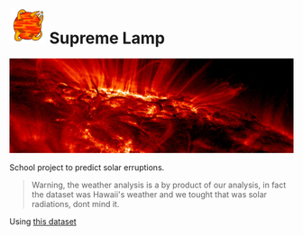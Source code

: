 # <img src="./resources/sun.png" width="64px" /> Supreme Lamp
<img src="./resources/banner.jpg" />

School project to predict solar erruptions.

> Warning, the weather analysis is a by product of our analysis, in fact the dataset was Hawaii's weather and we tought that was solar radiations, dont mind it.

Using [this dataset](https://www.kaggle.com/khsamaha/solar-flares-rhessi)
